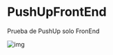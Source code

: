# PushUpFrontEnd
Prueba de PushUp solo FronEnd

![img](https://recursivos.com/images/html/estructura-HTML5.png)